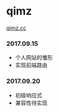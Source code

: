 # qimz
[qimz.cc][1] 

### 2017.09.15
- 个人网站的雏形
- 实现前端路由

### 2017.09.20
- 初级响应式
- 兼容性待实现



[1]: http://qimz.cc

